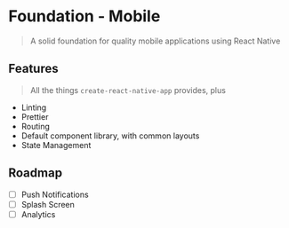 # Foundation - Mobile
> A solid foundation for quality mobile applications using React Native

## Features
> All the things `create-react-native-app` provides, plus
- Linting
- Prettier
- Routing
- Default component library, with common layouts
- State Management

## Roadmap
- [ ] Push Notifications
- [ ] Splash Screen
- [ ] Analytics

